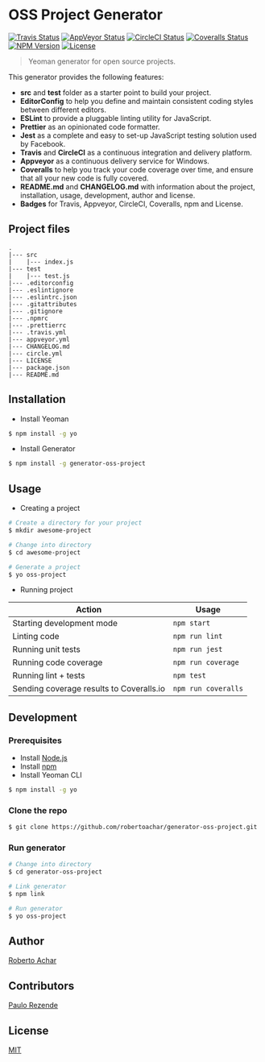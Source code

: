 # OSS Project Generator

[![Travis Status][travis-badge]][travis-url]
[![AppVeyor Status][appveyor-badge]][appveyor-url]
[![CircleCI Status][circleci-badge]][circleci-url]
[![Coveralls Status][coveralls-badge]][coveralls-url]
[![NPM Version][npm-badge]][npm-url]
[![License][license-badge]][license-url]

> Yeoman generator for open source projects.

This generator provides the following features:

* **src** and **test** folder as a starter point to build your project.
* **EditorConfig** to help you define and maintain consistent coding styles between different editors.
* **ESLint** to provide a pluggable linting utility for JavaScript.
* **Prettier** as an opinionated code formatter.
* **Jest** as a complete and easy to set-up JavaScript testing solution used by Facebook.
* **Travis** and **CircleCI** as a continuous integration and delivery platform.
* **Appveyor** as a continuous delivery service for Windows.
* **Coveralls** to help you track your code coverage over time, and ensure that all your new code is fully covered.
* **README.md** and **CHANGELOG.md** with information about the project, installation, usage, development, author and license.
* **Badges** for Travis, Appveyor, CircleCI, Coveralls, npm and License.

## Project files

```text
.
|--- src
|    |--- index.js
|--- test
|    |--- test.js
|--- .editorconfig
|--- .eslintignore
|--- .eslintrc.json
|--- .gitattributes
|--- .gitignore
|--- .npmrc
|--- .prettierrc
|--- .travis.yml
|--- appveyor.yml
|--- CHANGELOG.md
|--- circle.yml
|--- LICENSE
|--- package.json
|--- README.md
```

## Installation

* Install Yeoman

```bash
$ npm install -g yo
```

* Install Generator

```bash
$ npm install -g generator-oss-project
```

## Usage

* Creating a project

```bash
# Create a directory for your project
$ mkdir awesome-project

# Change into directory
$ cd awesome-project

# Generate a project
$ yo oss-project
```

* Running project

| Action                                   | Usage               |
| ---------------------------------------- | ------------------- |
| Starting development mode                | `npm start`         |
| Linting code                             | `npm run lint`      |
| Running unit tests                       | `npm run jest`      |
| Running code coverage                    | `npm run coverage`  |
| Running lint + tests                     | `npm test`          |
| Sending coverage results to Coveralls.io | `npm run coveralls` |

## Development

### Prerequisites

* Install [Node.js](https://nodejs.org)
* Install [npm](https://www.npmjs.com/)
* Install Yeoman CLI

```bash
$ npm install -g yo
```

### Clone the repo

```bash
$ git clone https://github.com/robertoachar/generator-oss-project.git
```

### Run generator

```bash
# Change into directory
$ cd generator-oss-project

# Link generator
$ npm link

# Run generator
$ yo oss-project
```

## Author

[Roberto Achar](https://twitter.com/robertoachar)

## Contributors

[Paulo Rezende](https://twitter.com/pauloedurezende)

## License

[MIT](https://github.com/robertoachar/generator-oss-project/blob/master/LICENSE)

[travis-badge]: https://travis-ci.org/robertoachar/generator-oss-project.svg?branch=master
[travis-url]: https://travis-ci.org/robertoachar/generator-oss-project
[appveyor-badge]: https://ci.appveyor.com/api/projects/status/github/robertoachar/generator-oss-project?branch=master&svg=true
[appveyor-url]: https://ci.appveyor.com/project/robertoachar/generator-oss-project
[circleci-badge]: https://circleci.com/gh/robertoachar/generator-oss-project/tree/master.svg?style=shield
[circleci-url]: https://circleci.com/gh/robertoachar/generator-oss-project
[coveralls-badge]: https://coveralls.io/repos/github/robertoachar/generator-oss-project/badge.svg?branch=master
[coveralls-url]: https://coveralls.io/github/robertoachar/generator-oss-project?branch=master
[npm-badge]: https://img.shields.io/npm/v/generator-oss-project.svg
[npm-url]: https://www.npmjs.com/package/generator-oss-project
[license-badge]: https://img.shields.io/github/license/robertoachar/generator-oss-project.svg
[license-url]: https://opensource.org/licenses/MIT
